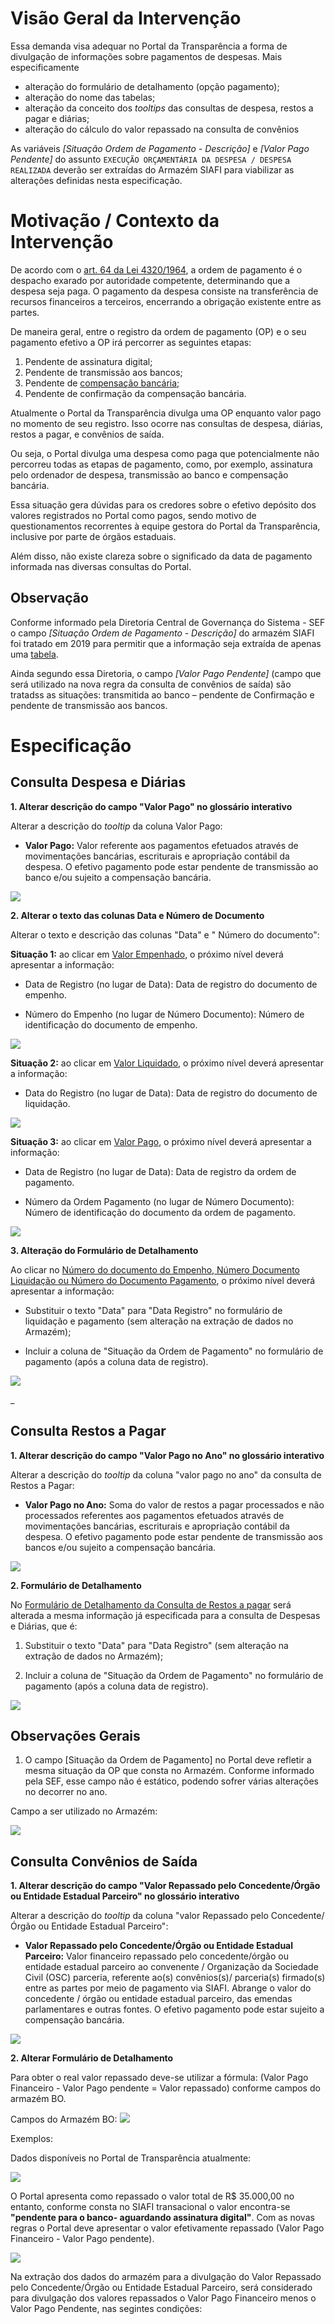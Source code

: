 
# Visão Geral da Intervenção

Essa demanda visa adequar no Portal da Transparência a forma de divulgação de informações sobre pagamentos de despesas. Mais especificamente

* alteração do formulário de detalhamento (opção pagamento);
* alteração do nome das tabelas;
* alteração da conceito dos _tooltips_ das consultas de despesa, restos a pagar e diárias;
* alteração do cálculo do valor repassado na consulta de convênios

As variáveis _[Situação Ordem de Pagamento - Descrição]_ e _[Valor Pago Pendente]_ do assunto `EXECUÇÃO ORÇAMENTÁRIA DA DESPESA / DESPESA REALIZADA` deverão ser extraídas do Armazém SIAFI para viabilizar as alterações definidas nesta especificação.

# Motivação / Contexto da Intervenção

De acordo com o [art. 64 da Lei 4320/1964](http://www.planalto.gov.br/ccivil_03/leis/l4320.htm#art64), a ordem de pagamento é o despacho exarado por autoridade competente, determinando que a despesa seja paga. O pagamento da despesa consiste na transferência de recursos financeiros a terceiros, encerrando a obrigação existente entre as partes.

De maneira geral, entre o registro da ordem de pagamento (OP) e o seu pagamento efetivo a OP irá percorrer as seguintes etapas:

1. Pendente de assinatura digital;
1. Pendente de transmissão aos bancos;
1. Pendente de [compensação bancária](https://contaembanco.com.br/servicos/quais-sao-os-prazos-de-compensacao-bancaria/);
1. Pendente de confirmação da compensação bancária.

Atualmente o Portal da Transparência divulga uma OP enquanto valor pago no momento de seu registro. Isso ocorre nas consultas de despesa, diárias, restos a pagar, e convênios de saída. 

Ou seja, o Portal divulga uma despesa como paga que potencialmente não percorreu todas as etapas de pagamento, como, por exemplo, assinatura pelo ordenador de despesa, transmissão ao banco e compensação bancária. 

Essa situação gera dúvidas para os credores sobre o efetivo depósito dos valores registrados no Portal como pagos, sendo motivo de questionamentos recorrentes à equipe gestora do Portal da Transparência, inclusive por parte de órgãos estaduais.

Além disso, não existe clareza sobre o significado da data de pagamento informada nas diversas consultas do Portal.

## Observação

Conforme informado pela Diretoria Central de Governança do Sistema - SEF o campo _[Situação Ordem de Pagamento - Descrição]_ do armazém SIAFI foi tratado em 2019 para permitir que a informação seja extraída de apenas uma [tabela](static/situacao-ordem-pagamento.docx).

Ainda segundo essa Diretoria, o campo _[Valor Pago Pendente]_ (campo que será utilizado na nova regra da consulta de convênios de saída) são tratadss as situações: transmitida ao banco – pendente de Confirmação e pendente de transmissão aos bancos.

# Especificação

## Consulta Despesa e Diárias

__1. Alterar descrição do campo "Valor Pago" no glossário interativo__

Alterar a descrição do _tooltip_ da coluna Valor Pago:

* __Valor Pago:__ Valor referente aos pagamentos efetuados através de movimentações bancárias, escriturais e apropriação contábil da despesa. O efetivo pagamento pode estar pendente de transmissão ao banco e/ou sujeito a compensação bancária.

![](static/valor_pago.jpg)


__2. Alterar o texto das colunas Data e Número de Documento__

Alterar o texto e descrição das colunas "Data" e " Número do documento":

 __Situação 1:__ ao clicar em [Valor Empenhado](http://www.transparencia.mg.gov.br/despesa-estado/despesa/despesa-orgaos/2020/01-01-2020/31-12-2020/4009/1910/457/20/42/1264408/2771/empenhado), o próximo nível deverá apresentar a informação:

  - Data de Registro (no lugar de Data): Data de registro do documento de empenho.

  - Número do Empenho (no lugar de Número Documento): Número de identificação do documento de empenho.

  ![](static/empenho.jpg)

__Situação 2:__ ao clicar em [Valor Liquidado](http://www.transparencia.mg.gov.br/despesa-estado/despesa/despesa-orgaos/2020/01-01-2020/31-12-2020/4009/1910/457/20/42/1264408/2771/liquidado), o próximo nível deverá apresentar a informação:

  - Data do Registro (no lugar de Data): Data de registro do documento de liquidação.

  ![](static/liquidacao.jpg)

__Situação 3:__ ao clicar em [Valor Pago](http://www.transparencia.mg.gov.br/despesa-estado/despesa/despesa-orgaos/2020/01-01-2020/31-12-2020/4009/1910/457/20/42/1264408/2771/pago), o próximo nível deverá apresentar a informação:

  - Data de Registro (no lugar de Data): Data de registro da ordem de pagamento.

  - Número da Ordem Pagamento (no lugar de Número Documento): Número de identificação do documento da ordem de pagamento.

![](static/pagamentos.jpg)

__3. Alteração do Formulário de Detalhamento__

Ao clicar no [Número do documento do Empenho, Número Documento Liquidação ou Número do Documento Pagamento](http://www.transparencia.mg.gov.br/despesa-estado/despesa/despesa-orgaos/2020/01-01-2020/31-12-2020/4009/1910/457/20/42/1264408/2771/empenhado/16/12589445/0/0), o próximo nível deverá apresentar a informação:

* Substituir o texto "Data" para "Data Registro" no formulário de liquidação e pagamento (sem alteração na extração de dados no Armazém);

* Incluir a coluna de "Situação da Ordem de Pagamento" no formulário de pagamento (após a coluna data de registro).

![](static/formulario_emp_pag.jpg)

_

## Consulta Restos a Pagar

__1. Alterar descrição do campo "Valor Pago no Ano" no glossário interativo__

Alterar a descrição do _tooltip_ da coluna "valor pago no ano" da consulta de Restos a Pagar:

  - __Valor Pago no Ano:__ Soma do valor de restos a pagar processados e não processados referentes aos pagamentos efetuados através de movimentações bancárias, escriturais e apropriação contábil da despesa. O efetivo pagamento pode estar pendente de transmissão aos bancos e/ou sujeito a compensação bancária.

![](static/valorpagonoano.jpg)

__2. Formulário de Detalhamento__

No [Formulário de Detalhamento da Consulta de Restos a pagar](http://transparencia.mg.gov.br/despesa-estado/restos-a-pagar/restospagar-orgaos/2019/3853/546/42/20/3065/130/58/5933374) será alterada a mesma informação já especificada para a consulta de Despesas e Diárias, que é:

1. Substituir o texto "Data" para "Data Registro" (sem alteração na extração de dados no Armazém);

2. Incluir a coluna de "Situação da Ordem de Pagamento" no formulário de pagamento (após a coluna data de registro).

![](static/formulario_emp_pag.jpg)


## Observações Gerais

1. O campo [Situação da Ordem de Pagamento] no Portal deve refletir a mesma situação da OP que consta no Armazém. Conforme informado pela SEF, esse campo não é estático, podendo sofrer várias alterações no decorrer no ano.

Campo a ser utilizado no Armazém:

![](static/situacao-op-siafi.jpg)

## Consulta Convênios de Saída

__1. Alterar descrição do campo "Valor Repassado pelo Concedente/Órgão ou Entidade Estadual Parceiro" no glossário interativo__

Alterar a descrição do _tooltip_ da coluna "valor Repassado pelo Concedente/Órgão ou Entidade Estadual Parceiro":

  * __Valor Repassado pelo Concedente/Órgão ou Entidade Estadual Parceiro:__ Valor financeiro repassado pelo concedente/órgão ou entidade estadual parceiro ao convenente / Organização da Sociedade Civil (OSC) parceria, referente ao(s) convênios(s)/ parceria(s) firmado(s) entre as partes por meio de pagamento via SIAFI. Abrange o valor do concedente / órgão ou entidade estadual parceiro, das emendas parlamentares e outras fontes. O efetivo pagamento pode estar sujeito a compensação bancária.

![](static/valorrepassadoalter.jpg)


__2. Alterar Formulário de Detalhamento__

Para obter o real valor repassado deve-se utilizar a fórmula: (Valor Pago Financeiro - Valor Pago pendente =  Valor repassado) conforme campos do armazém BO.

Campos do Armazém BO:
![](static/valor-repassado-convenio-saida.png)

Exemplos:

Dados disponíveis no Portal de Transparência atualmente:

![](static/valor-repassado-portal.png)

O Portal apresenta como repassado o valor total de R$ 35.000,00 no entanto, conforme consta no SIAFI transacional o valor encontra-se __"pendente para o banco- aguardando assinatura digital"__. Com as novas regras o Portal deve apresentar o valor efetivamente repassado (Valor Pago Financeiro - Valor Pago pendente).

![](static/convenio-op-1547-.png)

Na extração dos dados do armazém para a divulgação do Valor Repassado pelo Concedente/Órgão ou Entidade Estadual Parceiro, será considerado para divulgação dos valores repassados o Valor Pago Financeiro menos o Valor Pago Pendente, nas segintes condições:
